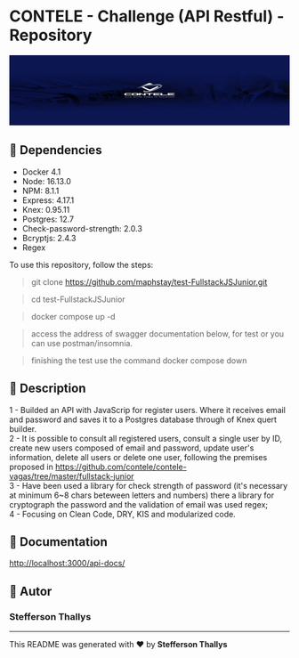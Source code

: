 # CONTELE - Challenge (API Restful) - Repository

![CONTELE](./src/assets/contele-logo.jpg)

## :checkered_flag: Dependencies

- Docker 4.1
- Node: 16.13.0
- NPM: 8.1.1
- Express: 4.17.1
- Knex: 0.95.11
- Postgres: 12.7
- Check-password-strength: 2.0.3
- Bcryptjs: 2.4.3
- Regex

To use this repository, follow the steps:

> git clone <https://github.com/maphstay/test-FullstackJSJunior.git>

> cd test-FullstackJSJunior

> docker compose up -d

> access the address of swagger documentation below, for test or you can use postman/insomnia.

> finishing the test use the command docker compose down 

## :scroll: Description

1 - Builded an API with JavaScrip for register users. Where it receives email and password and saves it to a Postgres database through of Knex quert builder.<br/>
2 - It is possible to consult all registered users, consult a single user by ID, create new users composed of email and password, update user's information, delete all users or delete one user, following the premises proposed in <https://github.com/contele/contele-vagas/tree/master/fullstack-junior><br/>
3 - Have been used a library for check strength of password (it's necessary at minimum 6~8 chars beteween letters and numbers) there a library for cryptograph the password and the validation of email was used regex; <br/>
4 - Focusing on Clean Code, DRY, KIS and modularized code.

## :pencil: Documentation

<http://localhost:3000/api-docs/>

## :bust_in_silhouette: Autor

### Stefferson Thallys

---

This README was generated with ❤️ by **Stefferson Thallys**
